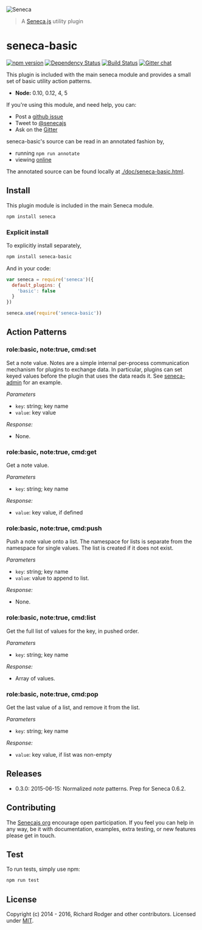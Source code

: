 ![Seneca](http://senecajs.org/files/assets/seneca-logo.png)
> A [Seneca.js][] utility plugin

# seneca-basic
[![npm version][npm-badge]][npm-url]
[![Dependency Status][david-badge]][david-url]
[![Build Status][travis-badge]][travis-url]
[![Gitter chat][gitter-badge]][gitter-url]

This plugin is included with the main seneca module and provides a
small set of basic utility action patterns.

- __Node:__ 0.10, 0.12, 4, 5

If you're using this module, and need help, you can:

- Post a [github issue](https://github.com/senecajs/seneca-basic/issues)
- Tweet to [@senecajs](http://twitter.com/senecajs)
- Ask on the [Gitter][gitter-url]

seneca-basic's source can be read in an annotated fashion by,
- running `npm run annotate`
- viewing [online](http://senecajs.github.io/seneca-basic/doc/basic.html)

The annotated source can be found locally at [./doc/seneca-basic.html]().

## Install

This plugin module is included in the main Seneca module.

```sh
npm install seneca
```

### Explicit install
To explicitly install separately,

```sh
npm install seneca-basic
```

And in your code:

```js
var seneca = require('seneca')({
  default_plugins: {
    'basic': false
  }
})

seneca.use(require('seneca-basic'))
```

## Action Patterns

### role:basic, note:true, cmd:set

Set a note value. Notes are a simple internal per-process
communication mechanism for plugins to exchange data. In particular,
plugins can set keyed values before the plugin that uses the data
reads it. See [seneca-admin][seneca-admin] for an example.

_Parameters_

   * `key`:   string; key name
   * `value`: key value

_Response:_

   * None.


### role:basic, note:true, cmd:get

Get a note value.

_Parameters_

   * `key`:   string; key name

_Response:_

   * `value`: key value, if defined


### role:basic, note:true, cmd:push

Push a note value onto a list. The namespace for lists is separate
from the namespace for single values. The list is created if it does not exist.

_Parameters_

   * `key`: string; key name
   * `value`: value to append to list.

_Response:_

   * None.


### role:basic, note:true, cmd:list

Get the full list of values for the key, in pushed order.

_Parameters_

   * `key`: string; key name

_Response:_

   * Array of values.


### role:basic, note:true, cmd:pop

Get the last value of a list, and remove it from the list.

_Parameters_

   * `key`: string; key name

_Response:_

   * `value`: key value, if list was non-empty


## Releases

- 0.3.0: 2015-06-15: Normalized _note_ patterns. Prep for Seneca 0.6.2.

## Contributing

The [Senecajs org][] encourage open participation. If you feel you can help in any way, be it with
documentation, examples, extra testing, or new features please get in touch.

## Test  

To run tests, simply use npm:

```sh
npm run test
```

## License

Copyright (c) 2014 - 2016, Richard Rodger and other contributors.
Licensed under [MIT][].

[travis-badge]: https://travis-ci.org/senecajs/seneca-basic.svg?branch=master
[travis-url]: https://travis-ci.org/senecajs/seneca-basic
[gitter-badge]: https://badges.gitter.im/Join%20Chat.svg
[gitter-url]: https://gitter.im/senecajs/seneca
[npm-badge]: https://img.shields.io/npm/v/seneca-basic.svg
[npm-url]: https://npmjs.com/package/seneca-basic
[david-badge]: https://david-dm.org/senecajs/seneca-basic.svg
[david-url]: https://david-dm.org/senecajs/seneca-basic
[coveralls-badge]:https://coveralls.io/repos/senecajs/seneca-basic/badge.svg?branch=master&service=github
[coveralls-url]: https://coveralls.io/github/senecajs/seneca-basic?branch=master
[MIT]: ./LICENSE
[Senecajs org]: https://github.com/senecajs/
[Seneca.js]: https://www.npmjs.com/package/seneca
[senecajs.org]: http://senecajs.org/
[github issue]: https://github.com/senecajs/seneca-basic/issues
[@senecajs]: http://twitter.com/senecajs
[seneca-admin]: https://github.com/senecajs/seneca-admin
